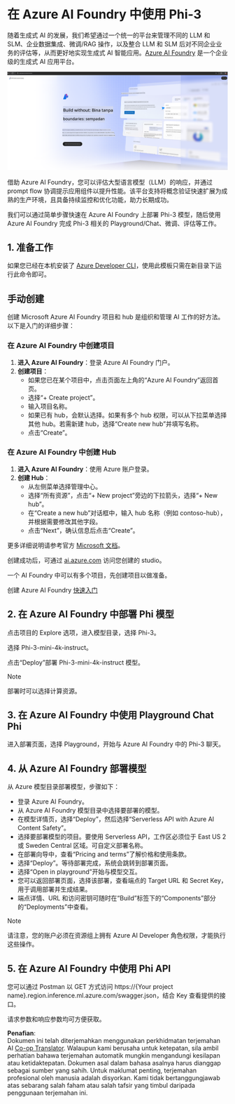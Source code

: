 <!--
CO_OP_TRANSLATOR_METADATA:
{
  "original_hash": "3a1e48b628022485aac989c9f733e792",
  "translation_date": "2025-05-09T20:13:41+00:00",
  "source_file": "md/02.QuickStart/AzureAIFoundry_QuickStart.md",
  "language_code": "ms"
}
-->
# **在 Azure AI Foundry 中使用 Phi-3**

随着生成式 AI 的发展，我们希望通过一个统一的平台来管理不同的 LLM 和 SLM、企业数据集成、微调/RAG 操作，以及整合 LLM 和 SLM 后对不同企业业务的评估等，从而更好地实现生成式 AI 智能应用。[Azure AI Foundry](https://ai.azure.com) 是一个企业级的生成式 AI 应用平台。

![aistudo](../../../../translated_images/aifoundry_home.ffa4fe13d11f26171097f8666a1db96ac0979ffa1adde80374c60d1136c7e1de.ms.png)

借助 Azure AI Foundry，您可以评估大型语言模型（LLM）的响应，并通过 prompt flow 协调提示应用组件以提升性能。该平台支持将概念验证快速扩展为成熟的生产环境，且具备持续监控和优化功能，助力长期成功。

我们可以通过简单步骤快速在 Azure AI Foundry 上部署 Phi-3 模型，随后使用 Azure AI Foundry 完成 Phi-3 相关的 Playground/Chat、微调、评估等工作。

## **1. 准备工作**

如果您已经在本机安装了 [Azure Developer CLI](https://learn.microsoft.com/azure/developer/azure-developer-cli/overview?WT.mc_id=aiml-138114-kinfeylo)，使用此模板只需在新目录下运行此命令即可。

## 手动创建

创建 Microsoft Azure AI Foundry 项目和 hub 是组织和管理 AI 工作的好方法。以下是入门的详细步骤：

### 在 Azure AI Foundry 中创建项目

1. **进入 Azure AI Foundry**：登录 Azure AI Foundry 门户。
2. **创建项目**：
   - 如果您已在某个项目中，点击页面左上角的“Azure AI Foundry”返回首页。
   - 选择“+ Create project”。
   - 输入项目名称。
   - 如果已有 hub，会默认选择。如果有多个 hub 权限，可以从下拉菜单选择其他 hub。若需新建 hub，选择“Create new hub”并填写名称。
   - 点击“Create”。

### 在 Azure AI Foundry 中创建 Hub

1. **进入 Azure AI Foundry**：使用 Azure 账户登录。
2. **创建 Hub**：
   - 从左侧菜单选择管理中心。
   - 选择“所有资源”，点击“+ New project”旁边的下拉箭头，选择“+ New hub”。
   - 在“Create a new hub”对话框中，输入 hub 名称（例如 contoso-hub），并根据需要修改其他字段。
   - 点击“Next”，确认信息后点击“Create”。

更多详细说明请参考官方 [Microsoft 文档](https://learn.microsoft.com/azure/ai-studio/how-to/create-projects)。

创建成功后，可通过 [ai.azure.com](https://ai.azure.com/) 访问您创建的 studio。

一个 AI Foundry 中可以有多个项目，先创建项目以做准备。

创建 Azure AI Foundry [快速入门](https://learn.microsoft.com/azure/ai-studio/quickstarts/get-started-code)

## **2. 在 Azure AI Foundry 中部署 Phi 模型**

点击项目的 Explore 选项，进入模型目录，选择 Phi-3。

选择 Phi-3-mini-4k-instruct。

点击“Deploy”部署 Phi-3-mini-4k-instruct 模型。

> [!NOTE]
>
> 部署时可以选择计算资源。

## **3. 在 Azure AI Foundry 中使用 Playground Chat Phi**

进入部署页面，选择 Playground，开始与 Azure AI Foundry 中的 Phi-3 聊天。

## **4. 从 Azure AI Foundry 部署模型**

从 Azure 模型目录部署模型，步骤如下：

- 登录 Azure AI Foundry。
- 从 Azure AI Foundry 模型目录中选择要部署的模型。
- 在模型详情页，选择“Deploy”，然后选择“Serverless API with Azure AI Content Safety”。
- 选择要部署模型的项目。要使用 Serverless API，工作区必须位于 East US 2 或 Sweden Central 区域。可自定义部署名称。
- 在部署向导中，查看“Pricing and terms”了解价格和使用条款。
- 选择“Deploy”。等待部署完成，系统会跳转到部署页面。
- 选择“Open in playground”开始与模型交互。
- 您可以返回部署页面，选择该部署，查看端点的 Target URL 和 Secret Key，用于调用部署并生成结果。
- 端点详情、URL 和访问密钥可随时在“Build”标签下的“Components”部分的“Deployments”中查看。

> [!NOTE]
> 请注意，您的账户必须在资源组上拥有 Azure AI Developer 角色权限，才能执行这些操作。

## **5. 在 Azure AI Foundry 中使用 Phi API**

您可以通过 Postman 以 GET 方式访问 https://{Your project name}.region.inference.ml.azure.com/swagger.json，结合 Key 查看提供的接口。

请求参数和响应参数均可方便获取。

**Penafian**:  
Dokumen ini telah diterjemahkan menggunakan perkhidmatan terjemahan AI [Co-op Translator](https://github.com/Azure/co-op-translator). Walaupun kami berusaha untuk ketepatan, sila ambil perhatian bahawa terjemahan automatik mungkin mengandungi kesilapan atau ketidaktepatan. Dokumen asal dalam bahasa asalnya harus dianggap sebagai sumber yang sahih. Untuk maklumat penting, terjemahan profesional oleh manusia adalah disyorkan. Kami tidak bertanggungjawab atas sebarang salah faham atau salah tafsir yang timbul daripada penggunaan terjemahan ini.